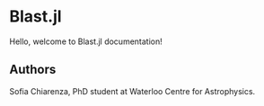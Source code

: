 # Blast.jl
Hello, welcome to Blast.jl documentation! 

## Authors
Sofia Chiarenza, PhD student at Waterloo Centre for Astrophysics.